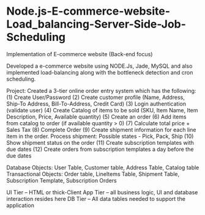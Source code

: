 # Node.js-E-commerce-website-Load_balancing-Server-Side-Job-Scheduling
Implementation of E-commerce website (Back-end focus)

Developed a e-commerce website using NODE.Js, Jade, MySQL and also implemented load-balancing along with the bottleneck detection and cron scheduling.

Project:
Created a 3-tier online order entry system which has the following:
(1)	Create User/Password
(2)	Create customer profile (Name, Address, Ship-To Address, Bill-To-Address, Credit Card)
(3)	Login authentication (validate user)
(4)	Create Catalog of items to be sold (SKU, Item Name, Item Description, Price, Available quantity)
(5)	Create an order
(6)	Add items from catalog to order (if available quantity > 0)
(7)	Calculate total price + Sales Tax
(8)	Complete Order
(9)	Create shipment information for each line item in the order. Process shipment: Possible states - Pick, Pack, Ship 
(10) Show shipment status  on the order
(11) Create subscription templates with due dates
(12) Create orders from subscription templates a day before the due dates

Database Objects: User Table, Customer table, Address Table, Catalog table
Transactional Objects: Order table, LineItems Table, Shipment Table, Subscription Template, Subscription Orders

UI Tier – HTML or thick-Client
App Tier – all business logic, UI and database interaction resides here
DB Tier – All data tables needed to support the application
